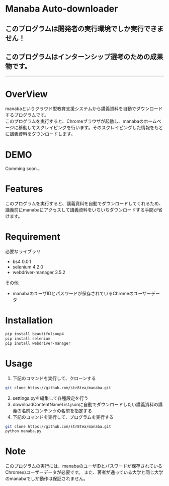 # Manaba Auto-downloader
## このプログラムは開発者の実行環境でしか実行できません！
## このプログラムはインターンシップ選考のための成果物です。
---

# OverView
manabaというクラウド型教育支援システムから講義資料を自動でダウンロードするプログラムです。   
このプログラムを実行すると、Chromeブラウザが起動し、manabaのホームページに移動してスクレイピングを行います。そのスクレイピングした情報をもとに講義資料をダウンロードします。
 
# DEMO
 
Comming soon...
 
# Features
 
このプログラムを実行すると、講義資料を自動でダウンロードしてくれるため、講義前にmanabaにアクセスして講義資料をいちいちダウンロードする手間が省けます。
 
# Requirement

必要なライブラリ
* bs4 0.0.1
* selenium 4.2.0
* webdriver-manager 3.5.2

その他
* manabaのユーザIDとパスワードが保存されているChromeのユーザーデータ

# Installation
 
```bash
pip install beautifulsoup4
pip install selenium
pip install webdriver-manager

```
 
# Usage
 
1. 下記のコマンドを実行して、クローンする
```bash
git clone https://github.com/str8tea/manaba.git
```
2. settings.pyを編集して各種設定を行う
1. downloadContentNameList.jsonに自動でダウンロードしたい講義資料の講義の名前とコンテンツの名前を指定する
1. 下記のコマンドを実行して、プログラムを実行する
```bash
git clone https://github.com/str8tea/manaba.git
python manaba.py
```
 
# Note

このプログラムの実行には、manabaのユーザIDとパスワードが保存されているChromeのユーザーデータが必要です。 また、著者が通っている大学と同じ大学のmanabaでしか動作は保証されません。

 
